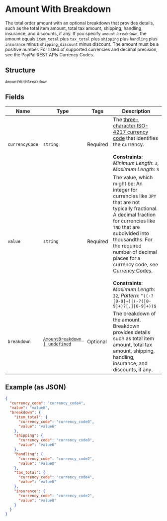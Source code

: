
# Amount With Breakdown

The total order amount with an optional breakdown that provides details, such as the total item amount, total tax amount, shipping, handling, insurance, and discounts, if any. If you specify `amount.breakdown`, the amount equals `item_total` plus `tax_total` plus `shipping` plus `handling` plus `insurance` minus `shipping_discount` minus discount. The amount must be a positive number. For listed of supported currencies and decimal precision, see the PayPal REST APIs Currency Codes.

## Structure

`AmountWithBreakdown`

## Fields

| Name | Type | Tags | Description |
|  --- | --- | --- | --- |
| `currencyCode` | `string` | Required | The [three-character ISO-4217 currency code](/api/rest/reference/currency-codes/) that identifies the currency.<br><br>**Constraints**: *Minimum Length*: `3`, *Maximum Length*: `3` |
| `value` | `string` | Required | The value, which might be: An integer for currencies like `JPY` that are not typically fractional. A decimal fraction for currencies like `TND` that are subdivided into thousandths. For the required number of decimal places for a currency code, see [Currency Codes](/api/rest/reference/currency-codes/).<br><br>**Constraints**: *Maximum Length*: `32`, *Pattern*: `^((-?[0-9]+)\|(-?([0-9]+)?[.][0-9]+))$` |
| `breakdown` | [`AmountBreakdown \| undefined`](../../doc/models/amount-breakdown.md) | Optional | The breakdown of the amount. Breakdown provides details such as total item amount, total tax amount, shipping, handling, insurance, and discounts, if any. |

## Example (as JSON)

```json
{
  "currency_code": "currency_code4",
  "value": "value0",
  "breakdown": {
    "item_total": {
      "currency_code": "currency_code0",
      "value": "value6"
    },
    "shipping": {
      "currency_code": "currency_code0",
      "value": "value6"
    },
    "handling": {
      "currency_code": "currency_code2",
      "value": "value8"
    },
    "tax_total": {
      "currency_code": "currency_code4",
      "value": "value0"
    },
    "insurance": {
      "currency_code": "currency_code2",
      "value": "value8"
    }
  }
}
```

